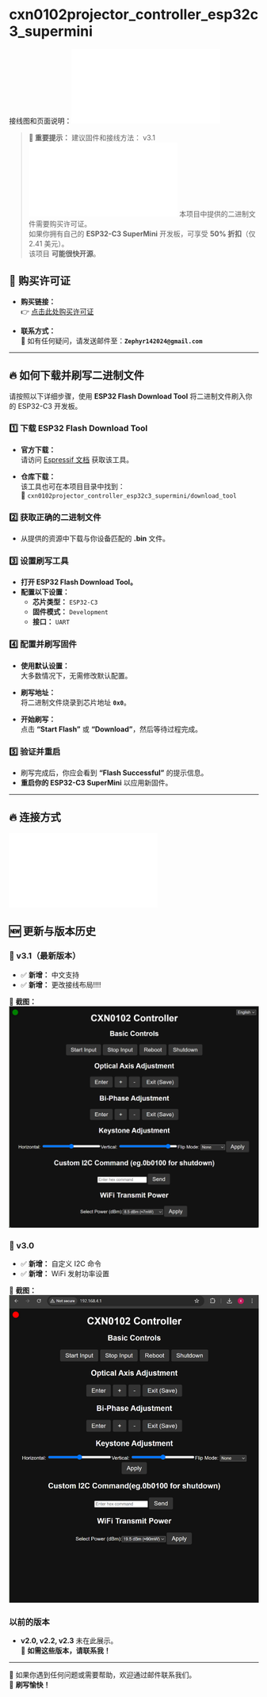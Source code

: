 # cxn0102projector_controller_esp32c3_supermini
接线图和页面说明：![click here](/v3.2/Esp32c3supermini驱动小宝光机接线图.pdf)
> **🚀 重要提示：**
> 建议固件和接线方法：
> v3.1
> ![click here](/v3.2/Esp32c3supermini驱动小宝光机接线图.pdf)
> 本项目中提供的二进制文件需要购买许可证。  
> 如果你拥有自己的 **ESP32-C3 SuperMini** 开发板，可享受 **50% 折扣**（仅 2.41 美元）。  
> 该项目 **可能很快开源**。

## 🛒 购买许可证

- **购买链接：**  
  👉 [点击此处购买许可证](https://m.tb.cn/h.TJZHCVa?tk=7TBWeStUB3q)
  
- **联系方式：**  
  📩 如有任何疑问，请发送邮件至：**`Zephyr142024@gmail.com`**

---

## 🔥 如何下载并刷写二进制文件

请按照以下详细步骤，使用 **ESP32 Flash Download Tool** 将二进制文件刷入你的 ESP32-C3 开发板。

### 1️⃣ 下载 ESP32 Flash Download Tool

- **官方下载：**  
  请访问 [Espressif 文档](https://docs.espressif.com/projects/esp-test-tools/en/latest/esp32/production_stage/tools/flash_download_tool.html) 获取该工具。

- **仓库下载：**  
  该工具也可在本项目目录中找到：  
  📂 `cxn0102projector_controller_esp32c3_supermini/download_tool`

### 2️⃣ 获取正确的二进制文件

- 从提供的资源中下载与你设备匹配的 **.bin** 文件。

### 3️⃣ 设置刷写工具

- **打开 ESP32 Flash Download Tool。**
- **配置以下设置：**
  - **芯片类型：** `ESP32-C3`
  - **固件模式：** `Development`
  - **接口：** `UART`

### 4️⃣ 配置并刷写固件

- **使用默认设置：**  
  大多数情况下，无需修改默认配置。

- **刷写地址：**  
  将二进制文件烧录到芯片地址 **`0x0`**。

- **开始刷写：**  
  点击 **“Start Flash”** 或 **“Download”**，然后等待过程完成。

### 5️⃣ 验证并重启

- 刷写完成后，你应会看到 **“Flash Successful”** 的提示信息。
- **重启你的 ESP32-C3 SuperMini** 以应用新固件。

---

## 🔥 连接方式
![点击查看](Esp32c3supermini驱动小宝光机接线图.pdf)

## 🆕 更新与版本历史
### **🔹 v3.1（最新版本）**
- ✅ **新增：** 中文支持
- ✅ **新增：** 更改接线布局!!!!

📸 **截图：**  
![ESP32 Flash 工具](v3.1/CXN0102v3.1.png)

### **🔹 v3.0**
- ✅ **新增：** 自定义 I2C 命令  
- ✅ **新增：** WiFi 发射功率设置  

📸 **截图：**  
![ESP32 Flash 工具](v3.0/CXN0102%20Controller%20v3.0%20(Author%20vx_samzhangxian)%20-%20Google%20Chrome%202_15_2025%2012_36_12%20PM.png)

### **以前的版本**
- **v2.0, v2.2, v2.3** 未在此展示。  
  📩 **如需这些版本，请联系我！**

---

📌 如果你遇到任何问题或需要帮助，欢迎通过邮件联系我们。  
🎉 **刷写愉快！**
